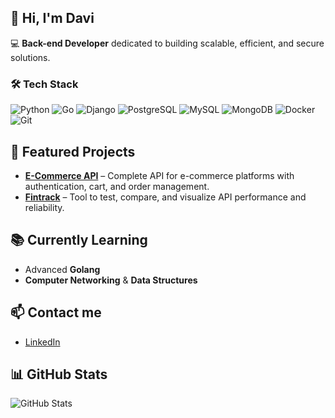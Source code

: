 ## 👋 Hi, I'm Davi

💻 **Back-end Developer** dedicated to building scalable, efficient, and secure solutions.  

### 🛠️ Tech Stack
![Python](https://img.shields.io/badge/Python-3776AB?style=flat&logo=python&logoColor=white)
![Go](https://img.shields.io/badge/Go-00ADD8?style=flat&logo=go&logoColor=white)
![Django](https://img.shields.io/badge/Django-092E20?style=flat&logo=django&logoColor=white)
![PostgreSQL](https://img.shields.io/badge/PostgreSQL-336791?style=flat&logo=postgresql&logoColor=white)
![MySQL](https://img.shields.io/badge/MySQL-4479A1?style=flat&logo=mysql&logoColor=white)
![MongoDB](https://img.shields.io/badge/MongoDB-47A248?style=flat&logo=mongodb&logoColor=white)
![Docker](https://img.shields.io/badge/Docker-2496ED?style=flat&logo=docker&logoColor=white)
![Git](https://img.shields.io/badge/Git-F05032?style=flat&logo=git&logoColor=white)

## 🚀 Featured Projects
- [**E-Commerce API**](https://github.com/daviolvr/E-Commerce-API) – Complete API for e-commerce platforms with authentication, cart, and order management.  
- [**Fintrack**](https://github.com/daviolvr/Fintrack) – Tool to test, compare, and visualize API performance and reliability.  

## 📚 Currently Learning
- Advanced **Golang**  
- **Computer Networking** & **Data Structures**  

## 📫 Contact me
- [LinkedIn](https://www.linkedin.com/in/davi-de-oliveira-alves-5b4a56324/)  

## 📊 GitHub Stats
![GitHub Stats](https://github-readme-stats.vercel.app/api?username=daviolvr&show_icons=true&theme=radical&cache_seconds=1800&random=123)
